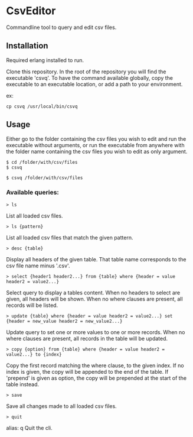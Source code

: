 # CsvEditor

Commandline tool to query and edit csv files.

## Installation

Required erlang installed to run.

Clone this repository. In the root of the repository you will find the executable 'csvq'.
To have the command available globally, copy the executable to an executable location, or add a path to your environment.

ex:
```
cp csvq /usr/local/bin/csvq
```

## Usage

Either go to the folder containing the csv files you wish to edit and run the executable without arguments, or run the executable from anywhere with the folder name containing the csv files you wish to edit as only argument.

```
$ cd /folder/with/csv/files
$ csvq
```

```
$ csvq /folder/with/csv/files
```

### Available queries:

```
> ls
```
List all loaded csv files.

```
> ls {pattern}
```
List all loaded csv files that match the given pattern.

```
> desc {table}
```
Display all headers of the given table.
That table name corresponds to the csv file name minus '.csv'.

```
> select {header1 header2...} from {table} where {header = value header2 = value2...}
```
Select query to display a tables content.
When no headers to select are given, all headers will be shown.
When no where clauses are present, all records will be listed.

```
> update {table} where {header = value header2 = value2...} set {header = new_value header2 = new_value2...}
```
Update query to set one or more values to one or more records.
When no where clauses are present, all records in the table will be updated.

```
> copy {option} from {table} where {header = value header2 = value2...} to {index}
```
Copy the first record matching the where clause, to the given index.
If no index is given, the copy will be appended to the end of the table.
If 'prepend' is given as option, the copy will be prepended at the start of the table instead.

```
> save
```
Save all changes made to all loaded csv files.

```
> quit
```
alias: q
Quit the cli.
